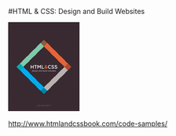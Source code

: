 #HTML & CSS: Design and Build Websites

![](imgs/capa.jpg)

http://www.htmlandcssbook.com/code-samples/